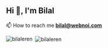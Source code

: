 ## Hi 👋, I'm Bilal

📫 How to reach me **bilal@webnoi.com**

<p><img align="left" src="https://github-readme-stats.vercel.app/api/top-langs?username=bilaleren&show_icons=true&locale=en&layout=compact" alt="bilaleren" /></p>

<p>&nbsp;<img align="center" src="https://github-readme-stats.vercel.app/api?username=bilaleren&show_icons=true&locale=en" alt="bilaleren" /></p>
